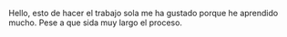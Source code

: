 
Hello, esto de hacer el trabajo sola me ha gustado porque he aprendido mucho. Pese a que sida muy largo el proceso. 
